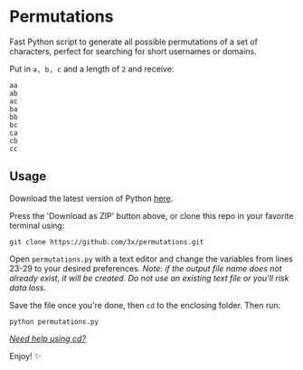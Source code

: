 # Permutations
Fast Python script to generate all possible permutations of a set of characters, perfect for searching for short usernames or domains.

Put in `a, b, c` and a length of `2` and receive:
```
aa
ab
ac
ba
bb
bc
ca
cb
cc
```

## Usage
Download the latest version of Python [here](https://www.python.org/downloads/).

Press the 'Download as ZIP' button above, or clone this repo in your favorite terminal using:
```shell
git clone https://github.com/3x/permutations.git
```

Open `permutations.py` with a text editor and change the variables from lines 23-29 to your desired preferences. *Note: if the output file name does not already exist, it will be created. Do not use an existing text file or you'll risk data loss.*

Save the file once you're done, then `cd` to the enclosing folder. Then run:
```shell
python permutations.py
```
*[Need help using cd?](http://www.linfo.org/cd.html)*

Enjoy! ✨
